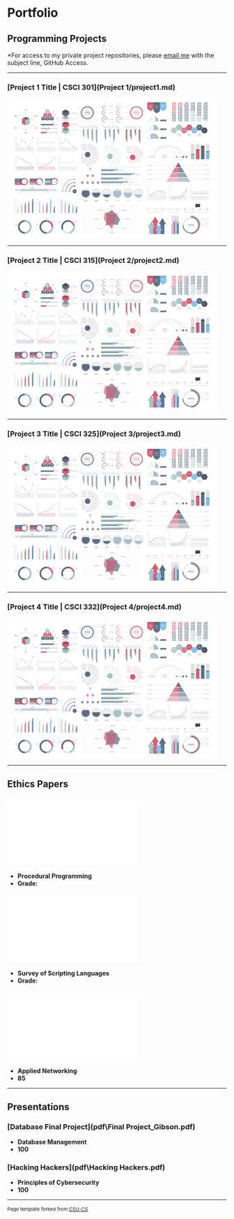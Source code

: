 Portfolio
=========

Programming Projects
--------------------

*For access to my private project repositories, please [email me](mailto:clgibson@csustudent.net) with the subject line, GitHub Access.

---
### [Project 1 Title | CSCI 301](Project 1/project1.md)

![Project 1 Thumbnail Name](images/dummy_thumbnail.jpg)

---
### [Project 2 Title | CSCI 315](Project 2/project2.md)

![Project 2 Thumbnail Name](images/dummy_thumbnail.jpg)

---
### [Project 3 Title | CSCI 325](Project 3/project3.md)

![Project 3 Thumbnail Name](images/dummy_thumbnail.jpg)

---
### [Project 4 Title | CSCI 332](Project 4/project4.md)

![Project 4 Thumbnail Name](images/dummy_thumbnail.jpg)

---

Ethics Papers
-------------

### 
![Important Notification or Disruptive Distraction?](/pdf/Notification%20Disctractions_Gibson.pdf)

-   **Procedural Programming** 
-   **Grade:**

### 
![Survey of Scripting Languages Ethics Paper](/pdf/SOSL%20Ethics%20Paper_Gibson%20.pdf)

-   **Survey of Scripting Languages** 
-   **Grade:**

### 
![Intellectual Property & Software Ownership Ethics Paper](/pdf/Intellectual%20Property_Ethics%20Paper_Applied%20Networking.pdf)

-   **Applied Networking**  
-   **85**

---

Presentations
-------------

### [Database Final Project](pdf\Final Project_Gibson.pdf)

-   **Database Management** 
-   **100**


### [Hacking Hackers](pdf\Hacking Hackers.pdf)

-   **Principles of Cybersecurity** 
-   **100**

---

<p style="font-size:11px">Page template forked from <a href="https://github.com/csu-cs/csci-portfolio">CSU-CS</a></p>
<!-- Remove above link if you don't want to attributive -->
